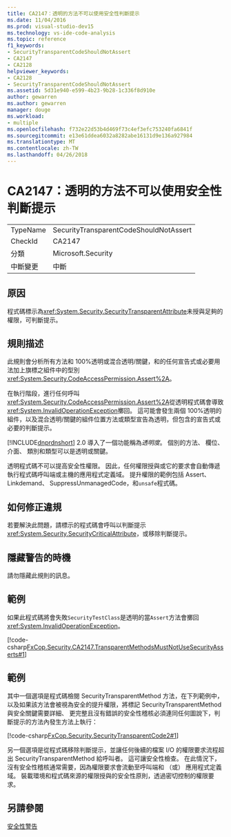 ```yaml
---
title: CA2147：透明的方法不可以使用安全性判斷提示
ms.date: 11/04/2016
ms.prod: visual-studio-dev15
ms.technology: vs-ide-code-analysis
ms.topic: reference
f1_keywords:
- SecurityTransparentCodeShouldNotAssert
- CA2147
- CA2128
helpviewer_keywords:
- CA2128
- SecurityTransparentCodeShouldNotAssert
ms.assetid: 5d31e940-e599-4b23-9b28-1c336f8d910e
author: gewarren
ms.author: gewarren
manager: douge
ms.workload:
- multiple
ms.openlocfilehash: f732e22d53b4d469f73c4ef3efc753240fa6841f
ms.sourcegitcommit: e13e61ddea6032a8282abe16131d9e136a927984
ms.translationtype: MT
ms.contentlocale: zh-TW
ms.lasthandoff: 04/26/2018
---
```

# <a name="ca2147-transparent-methods-may-not-use-security-asserts"></a>CA2147：透明的方法不可以使用安全性判斷提示
|||
|-|-|
|TypeName|SecurityTransparentCodeShouldNotAssert|
|CheckId|CA2147|
|分類|Microsoft.Security|
|中斷變更|中斷|

## <a name="cause"></a>原因
 程式碼標示為<xref:System.Security.SecurityTransparentAttribute>未授與足夠的權限，可判斷提示。

## <a name="rule-description"></a>規則描述
 此規則會分析所有方法和 100%透明或混合透明/關鍵，和的任何宣告式或必要用法加上旗標之組件中的型別<xref:System.Security.CodeAccessPermission.Assert%2A>。

 在執行階段，進行任何呼叫<xref:System.Security.CodeAccessPermission.Assert%2A>從透明程式碼會導致<xref:System.InvalidOperationException>擲回。 這可能會發生兩個 100%透明的組件，以及混合透明/關鍵的組件位置方法或類型宣告為透明，但包含的宣告式或必要的判斷提示。

 [!INCLUDE[dnprdnshort](../code-quality/includes/dnprdnshort_md.md)] 2.0 導入了一個功能稱為*透明度*。 個別的方法、 欄位、 介面、 類別和類型可以是透明或關鍵。

 透明程式碼不可以提高安全性權限。 因此，任何權限授與或它的要求會自動傳遞執行程式碼呼叫端或主機的應用程式定義域。 提升權限的範例包括 Assert、 Linkdemand、 SuppressUnmanagedCode，和`unsafe`程式碼。

## <a name="how-to-fix-violations"></a>如何修正違規
 若要解決此問題，請標示的程式碼會呼叫以判斷提示<xref:System.Security.SecurityCriticalAttribute>，或移除判斷提示。

## <a name="when-to-suppress-warnings"></a>隱藏警告的時機
 請勿隱藏此規則的訊息。

## <a name="example"></a>範例
 如果此程式碼將會失敗`SecurityTestClass`是透明的當`Assert`方法會擲回<xref:System.InvalidOperationException>。

 [!code-csharp[FxCop.Security.CA2147.TransparentMethodsMustNotUseSecurityAsserts#1](../code-quality/codesnippet/CSharp/ca2147-transparent-methods-may-not-use-security-asserts_1.cs)]

## <a name="example"></a>範例
 其中一個選項是程式碼檢閱 SecurityTransparentMethod 方法，在下列範例中，以及如果該方法會被視為安全的提升權限，將標記 SecurityTransparentMethod 與安全關鍵需要詳細、 更完整且沒有錯誤的安全性稽核必須連同任何圖說下，判斷提示的方法內發生方法上執行：

 [!code-csharp[FxCop.Security.SecurityTransparentCode2#1](../code-quality/codesnippet/CSharp/ca2147-transparent-methods-may-not-use-security-asserts_2.cs)]

 另一個選項是從程式碼移除判斷提示，並讓任何後續的檔案 I/O 的權限要求流程超出 SecurityTransparentMethod 給呼叫者。 這可讓安全性檢查。 在此情況下，沒有安全性稽核通常需要，因為權限要求會流動至呼叫端和 （或） 應用程式定義域。 裝載環境和程式碼來源的權限授與的安全性原則，透過密切控制的權限要求。

## <a name="see-also"></a>另請參閱
 [安全性警告](../code-quality/security-warnings.md)